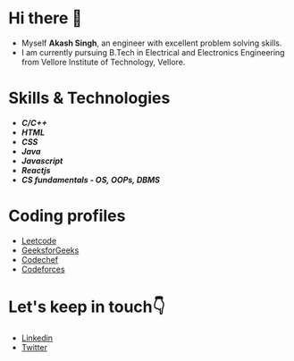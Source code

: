# Hi there 👋


- Myself **Akash Singh**, an engineer with excellent problem solving skills.
- I am currently pursuing B.Tech in Electrical and Electronics Engineering from Vellore Institute of Technology, Vellore.

# Skills & Technologies

- _**C/C++**_
- _**HTML**_
- _**CSS**_
- _**Java**_
- _**Javascript**_
- _**Reactjs**_
- _**CS fundamentals - OS, OOPs, DBMS**_

# Coding profiles

- [Leetcode](https://leetcode.com/Akash_singh11/)
- [GeeksforGeeks](https://auth.geeksforgeeks.org/user/akkisingh11)
- [Codechef](https://www.codechef.com/users/akash_singh011)
- [Codeforces](https://codeforces.com/profile/Akash_singh11)

# Let's keep in touch:point_down: 
- [Linkedin](https://www.linkedin.com/in/akash-singh-54529a1b0/)
- [Twitter](https://twitter.com/AkkiSingh_11)
